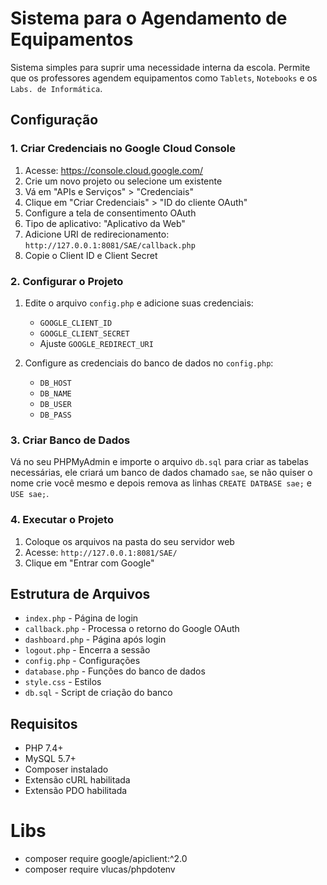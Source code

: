 # Sistema para o Agendamento de Equipamentos

Sistema simples para suprir uma necessidade interna da escola. Permite que os professores agendem equipamentos como `Tablets`, `Notebooks` e os `Labs. de Informática`.

## Configuração

### 1. Criar Credenciais no Google Cloud Console

1. Acesse: https://console.cloud.google.com/
2. Crie um novo projeto ou selecione um existente
3. Vá em "APIs e Serviços" > "Credenciais"
4. Clique em "Criar Credenciais" > "ID do cliente OAuth"
5. Configure a tela de consentimento OAuth
6. Tipo de aplicativo: "Aplicativo da Web"
7. Adicione URI de redirecionamento: `http://127.0.0.1:8081/SAE/callback.php`
8. Copie o Client ID e Client Secret

### 2. Configurar o Projeto

1. Edite o arquivo `config.php` e adicione suas credenciais:
   - `GOOGLE_CLIENT_ID`
   - `GOOGLE_CLIENT_SECRET`
   - Ajuste `GOOGLE_REDIRECT_URI`

2. Configure as credenciais do banco de dados no `config.php`:
   - `DB_HOST`
   - `DB_NAME`
   - `DB_USER`
   - `DB_PASS`

### 3. Criar Banco de Dados

Vá no seu PHPMyAdmin e importe o arquivo `db.sql` para criar as tabelas necessárias, ele criará um banco de dados chamado `sae`, se não quiser o nome crie você mesmo e depois remova as linhas `CREATE DATBASE sae;` e `USE sae;`.

### 4. Executar o Projeto

1. Coloque os arquivos na pasta do seu servidor web
2. Acesse: `http://127.0.0.1:8081/SAE/`
3. Clique em "Entrar com Google"

## Estrutura de Arquivos

- `index.php` - Página de login
- `callback.php` - Processa o retorno do Google OAuth
- `dashboard.php` - Página após login
- `logout.php` - Encerra a sessão
- `config.php` - Configurações
- `database.php` - Funções do banco de dados
- `style.css` - Estilos
- `db.sql` - Script de criação do banco

## Requisitos

- PHP 7.4+
- MySQL 5.7+
- Composer instalado
- Extensão cURL habilitada
- Extensão PDO habilitada

# Libs

- composer require google/apiclient:^2.0
- composer require vlucas/phpdotenv
#